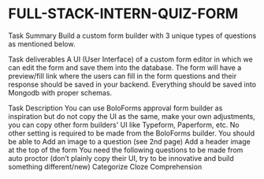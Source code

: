 # FULL-STACK-INTERN-QUIZ-FORM
Task Summary
Build a custom form builder with 3 unique types of questions as mentioned below.

Task deliverables
A UI (User Interface) of a custom form editor in which we can edit the form and save them into the database.
The form will have a preview/fill link where the users can fill in the form questions and their response should be saved in your backend. 
Everything should be saved into Mongodb with proper schemas.

Task Description
You can use BoloForms approval form builder as inspiration but do not copy the UI as the same, make your own adjustments, you can copy other form builders' UI like Typeform, Paperform, etc.
No other setting is required to be made from the BoloForms builder.
You should be able to 
Add an image to a question (see 2nd page)
Add a header image at the top of the form
You need the following questions to be made from auto proctor (don’t plainly copy their UI, try to be innovative and build something different/new)
Categorize 
Cloze
Comprehension
